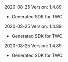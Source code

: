 2020-08-25 Version: 1.4.89
- Generated SDK for TWC.

2020-08-25 Version: 1.4.89
- Generated SDK for TWC.

2020-08-25 Version: 1.4.89
- Generated SDK for TWC.

